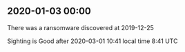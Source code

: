 
## 2020-01-03 00:00

[//]: # (Keywords: #key_1, #key_2)


There was a ransomware discovered at 2019-12-25

Sighting is Good after 2020-03-01 10:41 local time   8:41 UTC



